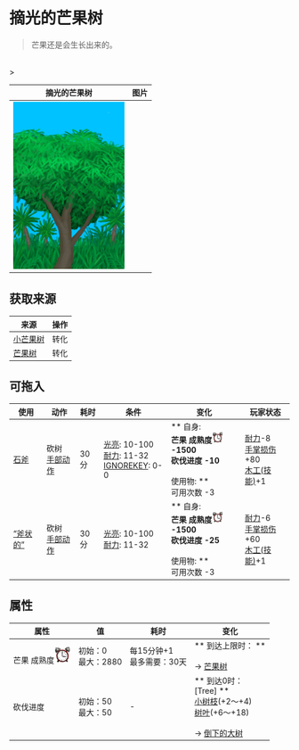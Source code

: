 # 摘光的芒果树  
> 芒果还是会生长出来的。  
<br>  
>   
  
  摘光的芒果树  |   图片   
 ----  |  ----:   
   |  <img decoding="async" src="Sprite/MangoTreeCleared.png" href="a.md" style="max-width:300px;max-height:300px;">   
  
## 获取来源  
来源  |  操作  
----  |  ----  
[小芒果树](MangoTreeYoung.md)  |  转化  
[芒果树](MangoTree.md)  |  转化  
## 可拖入  
使用  |  动作  |  耗时  |  条件  |  变化  |  玩家状态  
----  |  ----  |  ----  |  ----  |  ----  |  ----  
[石斧](StoneAxe.md)  |  砍树<br>[手部动作](HandAction.md)  |  30分  |  [光亮](Light.md): 10-100<br>[耐力](Stamina.md): 11-32<br>[IGNOREKEY](OnNotAxeAdv.md): 0-0  |  ** 自身: **<br>芒果 成熟度<img decoding="async" src="Sprite/AlarmClock.png" href="a.md" style="max-width:20px;max-height:20px;">  -1500<br>砍伐进度  -10<br><br>** 使用物: **<br>可用次数  -3  |  [耐力](Stamina.md)-8<br>[手掌损伤](HandDamage.md)+80<br>[木工(技能)](Skill_Woodworking.md)+1  
[“斧状的”](tag_AxeAdv.md)  |  砍树<br>[手部动作](HandAction.md)  |  30分  |  [光亮](Light.md): 10-100<br>[耐力](Stamina.md): 11-32  |  ** 自身: **<br>芒果 成熟度<img decoding="async" src="Sprite/AlarmClock.png" href="a.md" style="max-width:20px;max-height:20px;">  -1500<br>砍伐进度  -25<br><br>** 使用物: **<br>可用次数  -3  |  [耐力](Stamina.md)-6<br>[手掌损伤](HandDamage.md)+60<br>[木工(技能)](Skill_Woodworking.md)+1  
## 属性   
属性  |  值  |  耗时  |  变化  
----  |  ----  |  ----  |  ----  
芒果 成熟度<img decoding="async" src="Sprite/AlarmClock.png" href="a.md" style="max-width:30px;max-height:30px;">  |  初始：0<br>最大：2880  |  每15分钟+1<br>最多需要：30天  |  ** 到达上限时： **<br><br>→ [芒果树](MangoTree.md)  
砍伐进度  |  初始：50<br>最大：50  |  -  |  ** 到达0时： **<br>** [Tree] **<br>  [小树枝](Sticks.md)(+2～+4)<br>  [树叶](LeavesFresh.md)(+6～+18)<br><br>→ [倒下的大树](LargeTreeFelled.md)  


<script>document.title="摘光的芒果树 - 卡牌生存百科 Card Survival Wiki";</script>